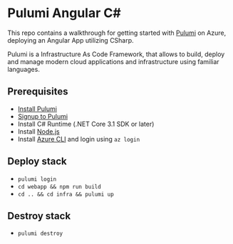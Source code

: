 # Pulumi Angular C#

This repo contains a walkthrough for getting started with [Pulumi](https://www.pulumi.com) on Azure, deploying an Angular App  utilizing CSharp.

Pulumi is a Infrastructure As Code Framework, that allows to build, deploy and manage modern cloud applications and infrastructure using familiar languages.  

## Prerequisites
* [Install Pulumi](https://www.pulumi.com/docs/get-started/install/)
* [Signup to Pulumi](https://app.pulumi.com/signup)
* Install C# Runtime (.NET Core 3.1 SDK or later)
* Install [Node.js](https://nodejs.org/en/download/)
* Install [Azure CLI](https://docs.microsoft.com/de-de/cli/azure/install-azure-cli) and login using `az login`

## Deploy stack
* `pulumi login`
* `cd webapp && npm run build`
* `cd .. && cd infra && pulumi up`

## Destroy stack
* `pulumi destroy`